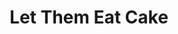 ---
title: "Let Them Eat Cake"
images:
  - /images/20250119-2.jpg
tags:
- all
- object
weight: 2025011901
---
